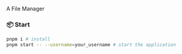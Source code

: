 A File Manager

### 📦 Start

```bash
pnpm i # install
pnpm start -- --username=your_username # start the application
```
